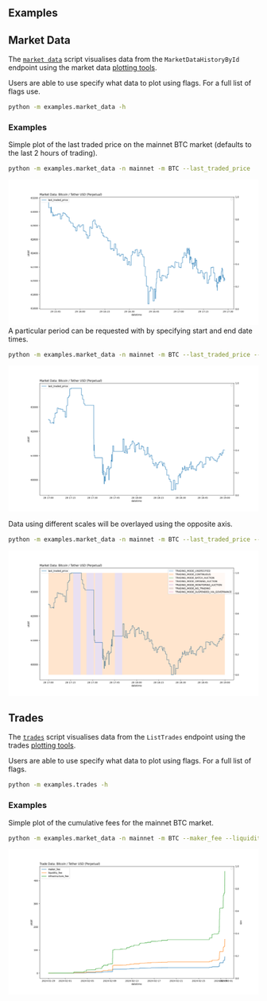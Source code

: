 ## Examples


## Market Data

The [`market data`](./market_data.py) script visualises data from the `MarketDataHistoryById` endpoint using the market data [plotting tools](/vegapy/plot/market_data.py).

Users are able to use specify what data to plot using flags. For a full list of flags use.

```bash
python -m examples.market_data -h
```

### Examples


Simple plot of the last traded price on the mainnet BTC market (defaults to the last 2 hours of trading).
```bash
python -m examples.market_data -n mainnet -m BTC --last_traded_price
```
![Figure missing!](figures/example0.png)
A particular period can be requested with by specifying start and end date times.

```bash
python -m examples.market_data -n mainnet -m BTC --last_traded_price --start-datetime 2024-02-28:17:00:00 --end-datetime 2024-02-28:19:00:00
```
![Figure missing!](figures/example1.png)

Data using different scales will be overlayed using the opposite axis.

```bash
python -m examples.market_data -n mainnet -m BTC --last_traded_price --start-datetime 2024-02-28:17:00:00 --end-datetime 2024-02-28:19:00:00 --trading_mode
```
![Figure missing!](figures/example2.png)


## Trades

The [`trades`](./trades.py) script visualises data from the `ListTrades` endpoint using the trades [plotting tools](/vegapy/plot/trades.py).

Users are able to use specify what data to plot using flags. For a full list of flags.

```bash
python -m examples.trades -h
```

### Examples


Simple plot of the cumulative fees for the mainnet BTC market.
```bash
python -m examples.market_data -n mainnet -m BTC --maker_fee --liquidity_fee --infrastructure_fee
```
![Figure missing!](figures/example3.png)